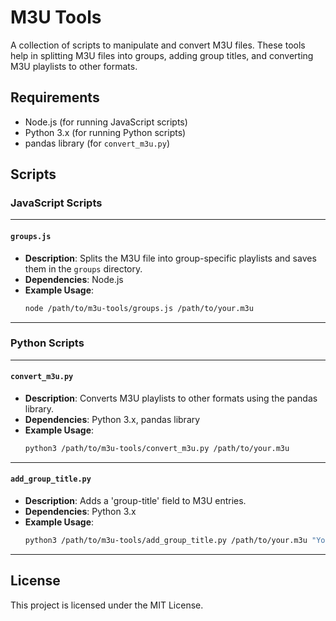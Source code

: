 # M3U Tools

A collection of scripts to manipulate and convert M3U files. These tools help in splitting M3U files into groups, adding group titles, and converting M3U playlists to other formats.

## Requirements

- Node.js (for running JavaScript scripts)
- Python 3.x (for running Python scripts)
- pandas library (for `convert_m3u.py`)

## Scripts

### JavaScript Scripts

---

#### `groups.js`
- **Description**: Splits the M3U file into group-specific playlists and saves them in the `groups` directory.
- **Dependencies**: Node.js
- **Example Usage**:
  ```sh
  node /path/to/m3u-tools/groups.js /path/to/your.m3u
  ```

---

### Python Scripts

---

#### `convert_m3u.py`
- **Description**: Converts M3U playlists to other formats using the pandas library.
- **Dependencies**: Python 3.x, pandas library
- **Example Usage**:
  ```sh
  python3 /path/to/m3u-tools/convert_m3u.py /path/to/your.m3u
  ```

---

#### `add_group_title.py`
- **Description**: Adds a 'group-title' field to M3U entries.
- **Dependencies**: Python 3.x
- **Example Usage**:
  ```sh
  python3 /path/to/m3u-tools/add_group_title.py /path/to/your.m3u "Your Group Title"
  ```

---

## License

This project is licensed under the MIT License.